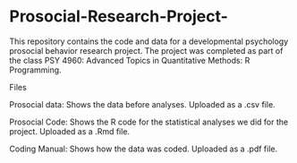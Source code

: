 # Prosocial-Research-Project-
This repository contains the code and data for a developmental psychology prosocial behavior research project. The project was completed as part of the class PSY 4960:  Advanced Topics in Quantitative Methods: R Programming.

Files 

Prosocial data: Shows the data before analyses. Uploaded as a .csv file. 

Prosocial Code: Shows the R code for the statistical analyses we did for the project. Uploaded as a .Rmd file. 

Coding Manual: Shows how the data was coded. Uploaded as a .pdf file. 
